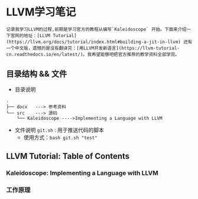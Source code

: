 # LLVM学习笔记

    记录我学习LLVM的过程,前期是学习官方的教程从编写`Kaleidoscope` 开始。下面来介绍一下官网的地址：[LLVM Tutorial](https://llvm.org/docs/tutorial/index.html#building-a-jit-in-llvm) 还有一个中文版，遗憾的是没有翻译完：[用LLVM开发新语言](https://llvm-tutorial-cn.readthedocs.io/en/latest/)。我希望能够吧把官方推荐的教学资料全部学完。

## 目录结构 && 文件

* 目录说明

```.
.
├── docx   ---> 参考资料
└── src	   ---> 源码
    └── Kaleidoscope ---->Implementing a Language with LLVM

```

* 文件说明
  `git.sh` : 用于推送代码的脚本
  * 使用方式：`bash git.sh "test"`


## LLVM Tutorial: Table of Contents

### Kaleidoscope: Implementing a Language with LLVM

### 工作原理
